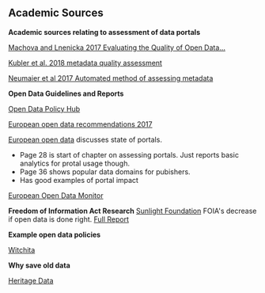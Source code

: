 ## Academic Sources

**Academic sources relating to assessment of data portals**

[Machova and Lnenicka 2017 Evaluating the Quality of Open Data...](https://pdfs.semanticscholar.org/30d3/c97ed33dff97601142476859370784f9ad76.pdf)

[Kubler et al. 2018 metadata quality assessment](http://www.sciencedirect.com/science/article/pii/S0740624X16301319)

[Neumaier et al 2017 Automated method of assessing metadata](http://doi.acm.org/10.1145/2964909)



**Open Data Guidelines and Reports**

[Open Data Policy Hub](https://opendatapolicyhub.sunlightfoundation.com/guidelines/)

[European open data recommendations 2017](https://www.europeandataportal.eu/en/what-we-do/factsheets-and-reports)

[European open data](https://www.europeandataportal.eu/sites/default/files/edp_landscaping_insight_report_n4_2018.pdf) discusses state of portals.
- Page 28 is start of chapter on assessing portals.  Just reports basic analytics for protal usage though.
- Page 36 shows popular data domains for pubishers.
- Has good examples of portal impact

[European Open Data Monitor](https://www.opendatamonitor.eu/frontend/web/index.php?r=dashboard%2Findex)


**Freedom of Information Act Research**
[Sunlight Foundation](https://sunlightfoundation.com/2018/10/09/research-cities-save-time-on-records-requests-by-doing-open-data-right/) FOIA's decrease if open data is done right. [Full Report](http://sunlightfoundation.com/wp-content/uploads/2018/10/alena-white-paper-PDF.pdf)

**Example open data policies**

[Witchita](https://opendatapolicyhub.sunlightfoundation.com/collection/wichita-ks-2016-09-08/?guideline=permanent-access)


**Why save old data**

[Heritage Data](https://www.sciencedirect.com/science/article/pii/S2214242815000121)
